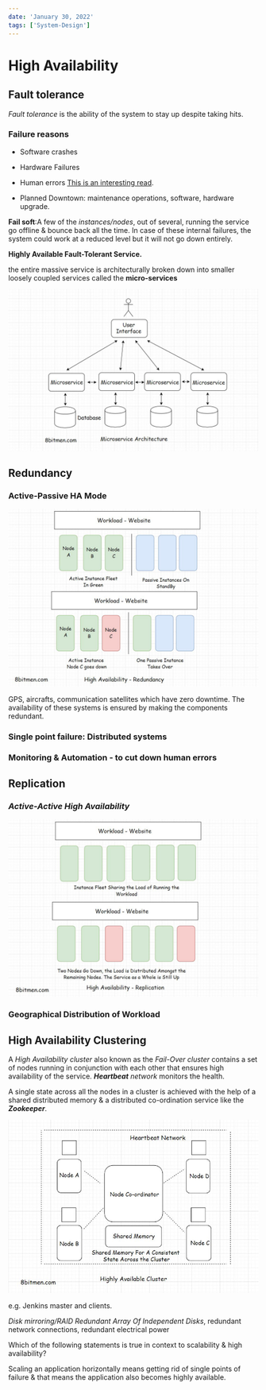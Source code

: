 ```yaml
---
date: 'January 30, 2022'
tags: ['System-Design']
---
```

# High Availability

## Fault tolerance

*Fault tolerance* is the ability of the system to stay up despite taking hits.

### Failure reasons

- Software crashes

- Hardware Failures

- Human errors [This is an interesting read](https://thenextweb.com/google/2017/08/28/google-japan-internet-blackout/).

- Planned Downtown: maintenance operations, software, hardware upgrade.

**Fail soft**:A few of the *instances/nodes*, out of several, running the service
go offline & bounce back all the time. In case of these internal failures, the
system could work at a reduced level but it will not go down entirely.

**Highly Available Fault-Tolerant Service.**

the entire massive service is architecturally broken down into smaller loosely
coupled services called the **micro-services**

![micro-service-scale.jpeg](./micro-service-scale.jpeg)

## Redundancy

### Active-Passive HA Mode

![high-availability.jpeg](./high-availability.jpeg)

GPS, aircrafts, communication satellites which have zero downtime. The availability
of these systems is ensured by making the components redundant.

### Single point failure: Distributed systems

### Monitoring & Automation - to cut down human errors

## Replication

### ***Active-Active High Availability***

![HA-replication.jpeg](./HA-replication.jpeg)

### Geographical Distribution of Workload

## High Availability Clustering

A *High Availability cluster* also known as the *Fail-Over cluster* contains a
set of nodes running in conjunction with each other that ensures high availability
of the service. ***Heartbeat** network* monitors the health.

A single state across all the nodes in a cluster is achieved with the help of a
shared distributed memory & a distributed co-ordination service like the ***Zookeeper***.

![HA-cluster.jpeg](./HA-cluster.jpeg)

e.g. Jenkins master and clients.

*Disk mirroring/RAID Redundant Array Of Independent Disks*, redundant network
connections, redundant electrical power

Which of the following statements is true in context to scalability & high availability?

Scaling an application horizontally means getting rid of single points of failure
& that means the application also becomes highly available.
